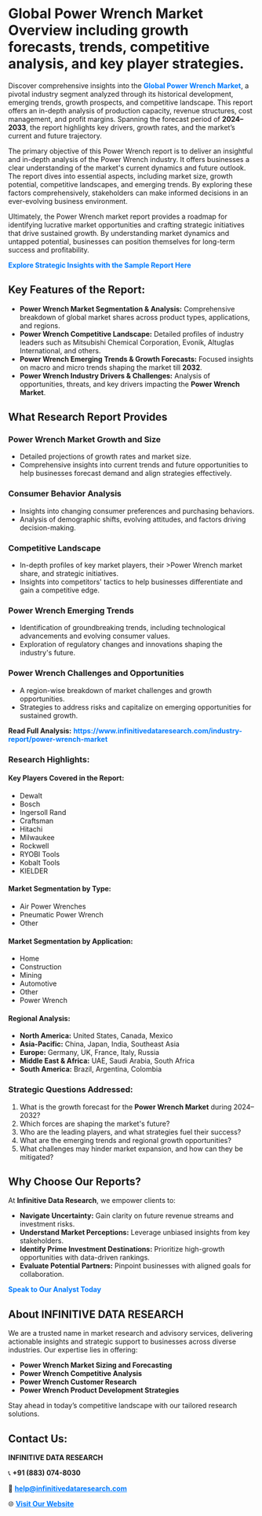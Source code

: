 <h1>Global Power Wrench Market Overview including growth forecasts, trends, competitive analysis, and key player strategies.</h1>
<p>
Discover comprehensive insights into the 
<a href="https://www.infinitivedataresearch.com/industry-report/power-wrench-market" rel="dofollow" style="color: #007BFF; text-decoration: none;"><strong>Global Power Wrench Market</strong></a>, a pivotal industry segment analyzed through its historical development, emerging trends, growth prospects, and competitive landscape. This report offers an in-depth analysis of production capacity, revenue structures, cost management, and profit margins. Spanning the forecast period of <strong>2024–2033</strong>, the report highlights key drivers, growth rates, and the market’s current and future trajectory.
</p>
<p>
The primary objective of this Power Wrench report is to deliver an insightful and in-depth analysis of the Power Wrench industry. It offers businesses a clear understanding of the market's current dynamics and future outlook. The report dives into essential aspects, including market size, growth potential, competitive landscapes, and emerging trends. By exploring these factors comprehensively, stakeholders can make informed decisions in an ever-evolving business environment.
</p>
<p>
Ultimately, the Power Wrench market report provides a roadmap for identifying lucrative market opportunities and crafting strategic initiatives that drive sustained growth. By understanding market dynamics and untapped potential, businesses can position themselves for long-term success and profitability.
</p>
<p>
<a href="https://www.infinitivedataresearch.com/request-sample/reportId=112006" style="color: #007BFF; text-decoration: none;"><strong>Explore Strategic Insights with the Sample Report Here</strong></a>
</p>

<h2>Key Features of the Report:</h2>
<ul>
<li><strong>Power Wrench Market Segmentation & Analysis:</strong> Comprehensive breakdown of global market shares across product types, applications, and regions.</li>
<li><strong>Power Wrench Competitive Landscape:</strong> Detailed profiles of industry leaders such as Mitsubishi Chemical Corporation, Evonik, Altuglas International, and others.</li>
<li><strong>Power Wrench Emerging Trends & Growth Forecasts:</strong> Focused insights on macro and micro trends shaping the market till <strong>2032</strong>.</li>
<li><strong>Power Wrench Industry Drivers & Challenges:</strong> Analysis of opportunities, threats, and key drivers impacting the <strong>Power Wrench Market</strong>.</li>
</ul>

<h2>What Research Report Provides</h2>
<h3>Power Wrench Market Growth and Size</h3>
<ul>
<li>Detailed projections of growth rates and market size.</li>
<li>Comprehensive insights into current trends and future opportunities to help businesses forecast demand and align strategies effectively.</li>
</ul>

<h3>Consumer Behavior Analysis</h3>
<ul>
<li>Insights into changing consumer preferences and purchasing behaviors.</li>
<li>Analysis of demographic shifts, evolving attitudes, and factors driving decision-making.</li>
</ul>

<h3>Competitive Landscape</h3>
<ul>
<li>In-depth profiles of key market players, their >Power Wrench market share, and strategic initiatives.</li>
<li>Insights into competitors' tactics to help businesses differentiate and gain a competitive edge.</li>
</ul>

<h3>Power Wrench Emerging Trends</h3>
<ul>
<li>Identification of groundbreaking trends, including technological advancements and evolving consumer values.</li>
<li>Exploration of regulatory changes and innovations shaping the industry's future.</li>
</ul>

<h3>Power Wrench Challenges and Opportunities</h3>
<ul>
<li>A region-wise breakdown of market challenges and growth opportunities.</li>
<li>Strategies to address risks and capitalize on emerging opportunities for sustained growth.</li>
</ul>
<p><strong>Read Full Analysis:</strong> <a href="https://www.infinitivedataresearch.com/industry-report/power-wrench-market" rel="dofollow" style="color: #007BFF; text-decoration: none;"><strong>https://www.infinitivedataresearch.com/industry-report/power-wrench-market</strong></a></p>
<h3>Research Highlights:</h3>
<h4>Key Players Covered in the Report:</h4>
<ul><li>Dewalt</li><li>Bosch</li><li>Ingersoll Rand</li><li>Craftsman</li><li>Hitachi</li><li>Milwaukee</li><li>Rockwell</li><li>RYOBI Tools</li><li>Kobalt Tools</li><li>KIELDER</li></ul>
<h4>Market Segmentation by Type:</h4>
<ul><li>Air Power Wrenches</li><li>Pneumatic Power Wrench</li><li>Other</li></ul>
<h4>Market Segmentation by Application:</h4>
<ul><li>Home</li><li>Construction</li><li>Mining</li><li>Automotive</li><li>Other</li><li>Power Wrench</li></ul>

<h4>Regional Analysis:</h4>
<ul>
<li><strong>North America:</strong> United States, Canada, Mexico</li>
<li><strong>Asia-Pacific:</strong> China, Japan, India, Southeast Asia</li>
<li><strong>Europe:</strong> Germany, UK, France, Italy, Russia</li>
<li><strong>Middle East & Africa:</strong> UAE, Saudi Arabia, South Africa</li>
<li><strong>South America:</strong> Brazil, Argentina, Colombia</li>
</ul>

<h3>Strategic Questions Addressed:</h3>
<ol>
<li>What is the growth forecast for the <strong>Power Wrench Market</strong> during 2024–2032?</li>
<li>Which forces are shaping the market's future?</li>
<li>Who are the leading players, and what strategies fuel their success?</li>
<li>What are the emerging trends and regional growth opportunities?</li>
<li>What challenges may hinder market expansion, and how can they be mitigated?</li>
</ol>

<h2>Why Choose Our Reports?</h2>
<p>At <strong>Infinitive Data Research</strong>, we empower clients to:</p>
<ul>
<li><strong>Navigate Uncertainty:</strong> Gain clarity on future revenue streams and investment risks.</li>
<li><strong>Understand Market Perceptions:</strong> Leverage unbiased insights from key stakeholders.</li>
<li><strong>Identify Prime Investment Destinations:</strong> Prioritize high-growth opportunities with data-driven rankings.</li>
<li><strong>Evaluate Potential Partners:</strong> Pinpoint businesses with aligned goals for collaboration.</li>
</ul>
<p><a href="https://www.infinitivedataresearch.com/industry-report/power-wrench-market" rel="dofollow" style="color: #007BFF; text-decoration: none;"><strong>Speak to Our Analyst Today</strong></a></p>

<h2>About INFINITIVE DATA RESEARCH</h2>
<p>We are a trusted name in market research and advisory services, delivering actionable insights and strategic support to businesses across diverse industries. Our expertise lies in offering:</p>
<ul>
<li><strong>Power Wrench Market Sizing and Forecasting</strong></li>
<li><strong>Power Wrench Competitive Analysis</strong></li>
<li><strong>Power Wrench Customer Research</strong></li>
<li><strong>Power Wrench Product Development Strategies</strong></li>
</ul>
<p>Stay ahead in today’s competitive landscape with our tailored research solutions.</p>

<h2>Contact Us:</h2>
<p><strong>INFINITIVE DATA RESEARCH</strong></p>
<p>📞 <strong>+91 (883) 074-8030</strong></p>
<p>📧 <strong><a href="mailto:help@infinitivedataresearch.com" style="color: #007BFF;">help@infinitivedataresearch.com</a></strong></p>
<p>🌐 <strong><a href="https://www.infinitivedataresearch.com" rel="dofollow" style="color: #007BFF;">Visit Our Website</a></strong></p>